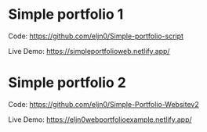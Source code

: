 # Simple portfolio 1

Code: https://github.com/eljn0/Simple-portfolio-script

Live Demo: https://simpleportfolioweb.netlify.app/

# Simple portfolio 2

Code: https://github.com/eljn0/Simple-Portfolio-Websitev2

Live Demo: https://eljn0webportfolioexample.netlify.app/
